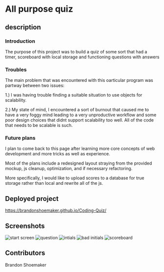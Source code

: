# All purpose quiz

## description

### Introduction

The purpose of this project was to build a quiz of some sort that had a timer, scoreboard with local storage and functioning questions with answers

### Troubles

The main problem that was encountered with this oarticular program was partway between two issues:

1.) I was having trouble finding a suitable situation to use objects for scalability. 

2.) My state of mind, I encountered a sort of burnout that caused me to have a very foggy  mind leading to a very unproductive workflow and some poor
    design choices that didnt support scalability too well. All of the code that needs to be scalable is such.

### Future plans

I plan to come back to this page after learning more core concepts of web development and more tricks as well as experience. 

Most of the plans include a redesigned layout straying from the provided mockup, js cleanup, optimization, and if necessary refactoring. 

More specifically, I would like to upload scores to a database for true storage rather than local and rewrite all of the js.

## Deployed project

https://brandonshoemaker.github.io/Coding-Quiz/

## Screenshots

![start screen](./assets.images/screenshots/Capture.JPG)
![question](./assets.images/screenshots/Capture2.JPG)
![intials](./assets.images/screenshots/Capture3.JPG)
![bad initials](./assets.images/screenshots/Capture4.JPG)
![scoreboard](./assets.images/screenshots/Capture5.JPG)

## Contributors
Brandon Shoemaker